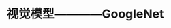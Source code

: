 ---
layout: mypost
title: 视觉模型————GoogleNet
categories: jupyter
extMath: true
images: true
show: false
---